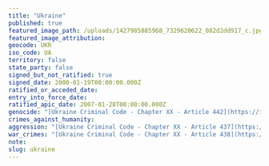 ```yaml
---
title: "Ukraine"
published: true
featured_image_path: /uploads/1427985885968_7329620622_082d2dd917_c.jpg
featured_image_attribution:
geocode: UKR
iso_code: UA
territory: false
state_party: false
signed_but_not_ratified: true
signed_date: 2000-01-19T00:00:00.000Z
ratified_or_acceded_date:
entry_into_force_date:
ratified_apic_date: 2007-01-28T00:00:00.000Z
genocide: "[Ukraine Criminal Code - Chapter XX - Article 442](https://iccdb.hrlc.net/data/doc/464/keyword/46/)"
crimes_against_humanity:
aggression: "[Ukraine Criminal Code - Chapter XX - Article 437](https://iccdb.hrlc.net/data/doc/464/keyword/1/)"
war_crimes: "[Ukraine Criminal Code - Chapter XX - Article 438](https://iccdb.hrlc.net/data/doc/464/keyword/145/)"
note:
slug: ukraine
---
```

